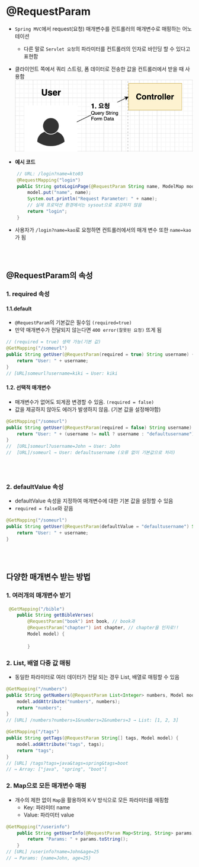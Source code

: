 # @RequestParam

* `Spring MVC`에서 request(요청) 매개변수를 컨트롤러의 매개변수로 매핑하는 어노테이션 
    * 다른 말로 `Servlet 요청`의 파라미터를 컨트롤러의 인자로 바인딩 할 수 있다고 표현함
* 클라이언트 쪽에서 쿼리 스트링, 폼 데이터로 전송한 값을 컨트롤러에서 받을 때 사용함
![alt text](../설명사진/@RequestParam설명사진.png)

* **예시 코드**
```java
    // URL: /login?name=kto03
    @RequestMapping("login")
    public String gotoLoginPage(@RequestParam String name, ModelMap model) {
        model.put("name", name); 
        System.out.println("Request Parameter: " + name); 
        // 실제 프로덕션 환경에서는 sysout으로 로깅하지 않음
        return "login";
    }
```    
* 사용자가 `/login?name=kao`로 요청하면 컨트롤러에서의 매개 변수 또한 `name=kao`가 됨 

<br></br>

## @RequestParam의 속성

### 1. required 속성
#### 1.1.default
* `@RequestParam`의 기본값은 필수임 `(required=true)`
* 만약 매개변수가 전달되지 않는다면 `400 error(잘못된 요청)` 뜨게 됨
```java
// (required = true) 생략 가능(기본 값)
@GetMapping("/someurl")
public String getUser(@RequestParam(required = true) String username) {
    return "User: " + username;
}
// [URL]someurl?username=kiki → User: kiki
```

#### 1.2. 선택적 매개변수 
* 매개변수가 없어도 되게끔 변경할 수 있음. `(required = false)`
* 값을 제공하지 않아도 에러가 발생하지 않음. (기본 값을 설정해야함)
```java
@GetMapping("/someurl")
public String getUser(@RequestParam(required = false) String username) {
    return "User: " + (username != null ? username : "defaultusername");
}
//  [URL]someurl?username=John → User: John
//  [URL]/someurl → User: defaultusername (오류 없이 기본값으로 처리)
```


<br></br>


### 2. defaultValue 속성
* defaultValue 속성을 지정하여 매개변수에 대한 기본 값을 설정할 수 있음
* `required = false`와 같음
```java
@GetMapping("/someurl")
public String getUser(@RequestParam(defaultValue = "defaultusername") String username) {
    return "User: " + username;
}
```
<br></br>

## 다양한 매개변수 받는 방법

### 1. 여러개의 매개변수 받기
```java
 @GetMapping("/bible")
    public String getBibleVerses(
        @RequestParam("book") int book, // book과 
        @RequestParam("chapter") int chapter, // chapter을 인자로!!
        Model model) {

        }
```
### 2. List, 배열 다중 값 매핑
* 동일한 파라미터로 여러 데이터가 전달 되는 경우 List, 배열로 매핑할 수 있음
```java
@GetMapping("/numbers")
public String getNumbers(@RequestParam List<Integer> numbers, Model model) {
    model.addAttribute("numbers", numbers);
    return "numbers";
}
// [URL] /numbers?numbers=1&numbers=2&numbers=3 → List: [1, 2, 3]
```

```java
@GetMapping("/tags")
public String getTags(@RequestParam String[] tags, Model model) {
    model.addAttribute("tags", tags);
    return "tags";
}
// [URL] /tags?tags=java&tags=spring&tags=boot 
// → Array: ["java", "spring", "boot"]
```

### 2. Map으로 모든 매개변수 매핑
* 개수의 제한 없이 `Map`을 활용하여 K-V 방식으로 모든 파라미터를 매핑함
    * Key: 파라미터 name
    * Value: 파라미터 value
```java
@GetMapping("/userinfo")
    public String getUserInfo(@RequestParam Map<String, String> params) {
        return "Params: " + params.toString();
    }
// [URL] /userinfo?name=John&age=25
// → Params: {name=John, age=25}

```